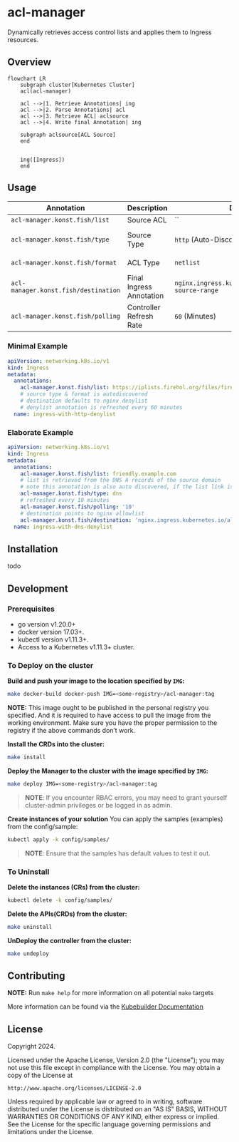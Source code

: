 # acl-manager

Dynamically retrieves access control lists and applies them to Ingress resources.

## Overview

```mermaid
flowchart LR
    subgraph cluster[Kubernetes Cluster]
    acl(acl-manager)

    acl -->|1. Retrieve Annotations| ing
    acl -->|2. Parse Annotations| acl
    acl -->|3. Retrieve ACL| aclsource
    acl -->|4. Write final Annotation| ing

    subgraph aclsource[ACL Source]
    end


    ing([Ingress])
    end
```

## Usage

| Annotation                           | Description              | Default                                             | Options                              |
| ------------------------------------ | ------------------------ | --------------------------------------------------- | ------------------------------------ |
| `acl-manager.konst.fish/list`        | Source ACL               | ``                                                  |                                      |
| `acl-manager.konst.fish/type`        | Source Type              | `http` (Auto-Discovered)                            | `http`, `dns`, `configmap`, `secret` |
| `acl-manager.konst.fish/format`      | ACL Type                 | `netlist`                                           | `netlist`, `csv`                     |
| `acl-manager.konst.fish/destination` | Final Ingress Annotation | `nginx.ingress.kubernetes.io/denylist-source-range` |                                      |
| `acl-manager.konst.fish/polling`     | Controller Refresh Rate  | `60` (Minutes)                                      |                                      |

### Minimal Example

```yaml
apiVersion: networking.k8s.io/v1
kind: Ingress
metadata:
  annotations:
    acl-manager.konst.fish/list: https://iplists.firehol.org/files/firehol_level1.netset
    # source type & format is autodiscovered
    # destination defaults to nginx denylist
    # denylist annotation is refreshed every 60 minutes
  name: ingress-with-http-denylist
```

### Elaborate Example
```yaml
apiVersion: networking.k8s.io/v1
kind: Ingress
metadata:
  annotations:
    acl-manager.konst.fish/list: friendly.example.com
    # list is retrieved from the DNS A records of the source domain
    # note this annotation is also auto discovered, if the list link is left bare (no protocol or trailing slash)
    acl-manager.konst.fish/type: dns
    # refreshed every 10 minutes
    acl-manager.konst.fish/polling: '10'
    # destination points to nginx allowlist
    acl-manager.konst.fish/destination: 'nginx.ingress.kubernetes.io/allowlist-source-range'
  name: ingress-with-dns-denylist
```

## Installation
todo

## Development

### Prerequisites

- go version v1.20.0+
- docker version 17.03+.
- kubectl version v1.11.3+.
- Access to a Kubernetes v1.11.3+ cluster.

### To Deploy on the cluster

**Build and push your image to the location specified by `IMG`:**

```sh
make docker-build docker-push IMG=<some-registry>/acl-manager:tag
```

**NOTE:** This image ought to be published in the personal registry you specified.
And it is required to have access to pull the image from the working environment.
Make sure you have the proper permission to the registry if the above commands don’t work.

**Install the CRDs into the cluster:**

```sh
make install
```

**Deploy the Manager to the cluster with the image specified by `IMG`:**

```sh
make deploy IMG=<some-registry>/acl-manager:tag
```

> **NOTE**: If you encounter RBAC errors, you may need to grant yourself cluster-admin
> privileges or be logged in as admin.

**Create instances of your solution**
You can apply the samples (examples) from the config/sample:

```sh
kubectl apply -k config/samples/
```

> **NOTE**: Ensure that the samples has default values to test it out.

### To Uninstall

**Delete the instances (CRs) from the cluster:**

```sh
kubectl delete -k config/samples/
```

**Delete the APIs(CRDs) from the cluster:**

```sh
make uninstall
```

**UnDeploy the controller from the cluster:**

```sh
make undeploy
```

## Contributing

**NOTE:** Run `make help` for more information on all potential `make` targets

More information can be found via the [Kubebuilder Documentation](https://book.kubebuilder.io/introduction.html)

## License

Copyright 2024.

Licensed under the Apache License, Version 2.0 (the "License");
you may not use this file except in compliance with the License.
You may obtain a copy of the License at

    http://www.apache.org/licenses/LICENSE-2.0

Unless required by applicable law or agreed to in writing, software
distributed under the License is distributed on an "AS IS" BASIS,
WITHOUT WARRANTIES OR CONDITIONS OF ANY KIND, either express or implied.
See the License for the specific language governing permissions and
limitations under the License.
